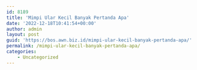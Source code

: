 ```yaml
---
id: 8189
title: 'Mimpi Ular Kecil Banyak Pertanda Apa'
date: '2022-12-18T10:41:54+00:00'
author: admin
layout: post
guid: 'https://bos.awn.biz.id/mimpi-ular-kecil-banyak-pertanda-apa/'
permalink: /mimpi-ular-kecil-banyak-pertanda-apa/
categories:
    - Uncategorized
---
```


